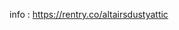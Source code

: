 info : https://rentry.co/altairsdustyattic

<!---
lovemetaphors/lovemetaphors is a ✨ special ✨ repository because its `README.md` (this file) appears on your GitHub profile.
You can click the Preview link to take a look at your changes.
--->
